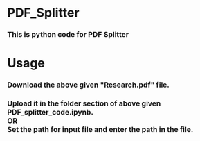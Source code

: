 # PDF_Splitter <br>
### This is python code for PDF Splitter <br>
# Usage
### Download the above given "Research.pdf" file. <br>
### Upload it in the folder section of above given PDF_splitter_code.ipynb. <br> OR <br> Set the path for input file and enter the path in the file.
